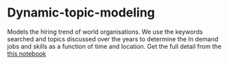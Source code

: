 # Dynamic-topic-modeling
Models the hiring trend of world organisations. We use the keywords searched and topics discussed over the years to determine the In demand jobs and skills as a function of time and location. Get the full detail from the <a href="https://github.com/Directorman9/Dynamic-topic-modeling/blob/main/jobs_ldaseq.ipynb">this notebook</a>
